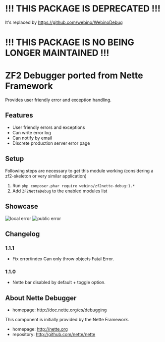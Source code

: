 
# !!! THIS PACKAGE IS DEPRECATED !!!
It's replaced by https://github.com/webino/WebinoDebug
# !!! THIS PACKAGE IS NO BEING LONGER MAINTAINED !!!


# ZF2 Debugger ported from Nette Framework
Provides user friendly error and exception handling.

## Features

- User friendly errors and exceptions
- Can write error log
- Can notify by email
- Discrete production server error page

## Setup

Following steps are necessary to get this module working (considering a zf2-skeleton or very similar application)

  1. Run `php composer.phar require webino/zf2nette-debug:1.*`
  2. Add `ZF2NetteDebug` to the enabled modules list

## Showcase

![local error](http://files.nette.org/2398/debugger2.png "Errors & Exceptions")
![public error](http://files.nette.org/2398/debugger3.png "Title")

## Changelog

### 1.1.1

- Fix error/index Can only throw objects Fatal Error.

### 1.1.0

- Nette bar disabled by default + toggle option.

## About Nette Debugger

- homepage: http://doc.nette.org/cs/debugging

This component is initially provided by the Nette Framework.

- homepage: http://nette.org
- repository: http://github.com/nette/nette
